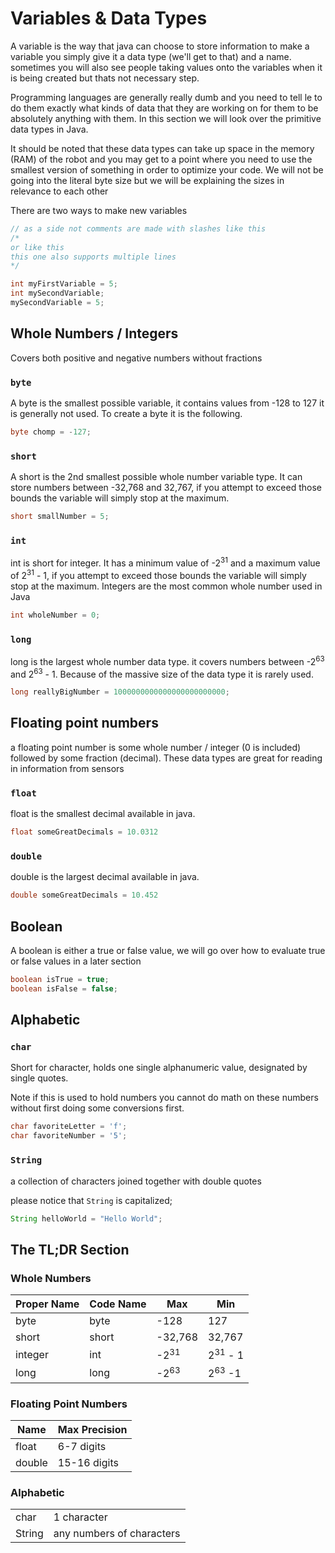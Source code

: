 # Variables & Data Types  

A variable is the way that java can choose to store information to make a variable you simply give it a data type (we'll get to that) and a name. sometimes you will also see people taking values onto the variables when it is being created but thats not necessary step.

Programming languages are generally really dumb and you need to tell le to do them exactly what kinds of data that they are working on for them to be absolutely anything with them. In this section we will look over the primitive data types in Java. 

It should be noted that these data types can take up space in the memory (RAM) of the robot and you may get to a point where you need to use the smallest version of something in order to optimize your code. We will not be going into the literal byte size but we will be explaining the sizes in relevance to each other

There are two ways to make new variables
```Java
// as a side not comments are made with slashes like this
/*
or like this
this one also supports multiple lines
*/

int myFirstVariable = 5;
int mySecondVariable;
mySecondVariable = 5;
```


## Whole Numbers / Integers

Covers both positive and negative numbers without fractions

### ``` byte ```

A byte is the smallest possible variable, it contains values from -128 to 127 it is generally not used. To create a byte it is the following.

``` Java
byte chomp = -127;
```

### ``` short ```

A short is the 2nd smallest possible whole number variable type. It can store numbers between -32,768 and 32,767, if you attempt to exceed those bounds the variable will simply stop at the maximum.

```Java
short smallNumber = 5;
```

### ``` int ```

int is short for integer. It has a minimum value of -2<sup>31</sup> and a maximum value of 2<sup>31</sup> - 1, if you attempt to exceed those bounds the variable will simply stop at the maximum. Integers are the most common whole number used in Java

```Java
int wholeNumber = 0;
```

### ``` long ```

long is the largest whole number data type. it covers numbers between -2<sup>63</sup> and 2<sup>63</sup> - 1. Because of the massive size of the data type it is rarely used.

```Java
long reallyBigNumber = 1000000000000000000000000;
```


## Floating point numbers

a floating point number is some whole number / integer (0 is included) followed by some fraction (decimal). These data types are great for reading in information from sensors

### ``` float ```

float is the smallest decimal available in java.

```Java
float someGreatDecimals = 10.0312
```
### ``` double ```

double is the largest decimal available in java.

```Java
double someGreatDecimals = 10.452
```

## Boolean 

A boolean is either a true or false value, we will go over how to evaluate true or false values in a later section

```Java
boolean isTrue = true;
boolean isFalse = false;
```

## Alphabetic 

### ``` char ```

Short for character, holds one single alphanumeric value, designated by single quotes.

Note if this is used to hold numbers you cannot do math on these numbers without first doing some conversions first.

``` Java
char favoriteLetter = 'f';
char favoriteNumber = '5';
```

### ``` String ```

a collection of characters joined together with double quotes

please notice that ``` String ``` is capitalized; 

```Java
String helloWorld = "Hello World";
```

## The TL;DR Section

### Whole Numbers 

| Proper Name | Code Name | Max             | Min                |
|-------------|-----------|-----------------|--------------------|
| byte        | byte      | -128            | 127                |
| short       | short     | -32,768         | 32,767             |
| integer     | int       | -2<sup>31</sup> | 2<sup>31</sup> - 1 |
| long        | long      | -2<sup>63</sup> | 2<sup>63</sup> -1  |

### Floating Point Numbers

| Name   | Max Precision |
|--------|---------------|
| float  | 6-7 digits    |
| double | 15-16 digits  |

### Alphabetic

|        |                           |
|--------|---------------------------|
| char   | 1 character               |
| String | any numbers of characters |
